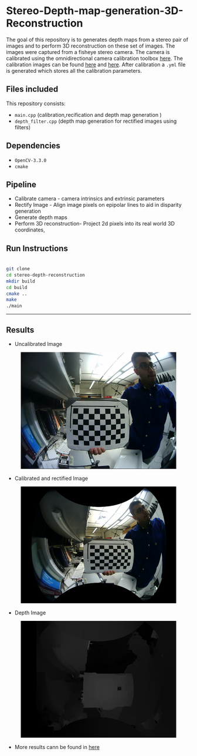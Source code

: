 # Stereo-Depth-map-generation-3D-Reconstruction

The goal of this repository is to generates depth maps from a stereo pair of images and to perform 3D reconstruction on these set of images. The images were captured from a fisheye stereo camera. The camera is calibrated using the omnidirectional camera calibration toolbox [here](https://github.com/jiuerbujie/omnidirectional_calibration). The calibration images can be found [here](./Images/left) and [here](./Images/right). After calibration a `.yml` file is generated which stores all the calibration parameters.




## Files included
This repository consists: 
* `main.cpp` (calibration,recification and depth map generation )
* `depth_filter.cpp` (depth map generation for rectified images using filters)



## Dependencies


* `OpenCV-3.3.0`
* `cmake`

## Pipeline

* Calibrate camera - camera intrinsics and extrinsic parameters
* Rectify Image - Align image pixels on epipolar lines to aid in disparity generation
* Generate depth maps 
* Perform 3D reconstruction- Project 2d pixels into its real world 3D coordinates,

## Run Instructions

```bash

git clone 
cd stereo-depth-reconstruction
mkdir build
cd build
cmake ..
make
./main 
```
---


## Results

* Uncalibrated Image

<figure>
 <img src="./Images/right/QR1.png" width="712" alt="Combined Image" />
 <figcaption>
 <p></p> 
 </figcaption>
</figure>

* Calibrated and rectified Image
<figure>
 <img src="./Images/Results/d1.png" width="712" alt="Combined Image" />
 <figcaption>
 <p></p> 
 </figcaption>
</figure>

* Depth Image
<figure>
 <img src="./Images/Results/dd.png" width="712" alt="Combined Image" />
 <figcaption>
 <p></p> 
 </figcaption>
</figure>

* More results cann be found in [here](./Images/Results/) 



